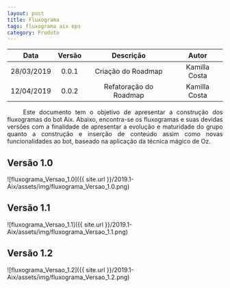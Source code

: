 ```yaml
---
layout: post
title: Fluxograma
tags: fluxograma aix eps
category: Produto
---
```

| Data       | Versão | Descrição                                   | Autor            |
| :--------: | :----: | :-----------------------------------------: | :--------------: |
| 28/03/2019 | 0.0.1  | Criação do Roadmap                  | Kamilla Costa    |
| 12/04/2019 | 0.0.2  | Refatoração do Roadmap                  | Kamilla Costa    |

<p align="justify">&emsp;&emsp; Este documento tem o objetivo de apresentar a construção dos fluxogramas do bot Aix. Abaixo, encontra-se os fluxogramas e suas devidas versões com a finalidade de apresentar a evolução e maturidade do grupo quanto a construção e inserção de conteúdo assim como novas funcionalidades ao bot, baseado na aplicação da técnica mágico de Oz.</p>
<!--more-->

## Versão 1.0

![fluxograma_Versao_1.0]({{ site.url }}/2019.1-Aix/assets/img/fluxograma_Versao_1.0.png)

## Versão 1.1

![fluxograma_Versao_1.1]({{ site.url }}/2019.1-Aix/assets/img/fluxograma_Versao_1.1.png)

## Versão 1.2

![fluxograma_Versao_1.2]({{ site.url }}/2019.1-Aix/assets/img/fluxograma_Versao_1.2.png)
